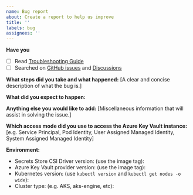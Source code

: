 ```yaml
---
name: Bug report
about: Create a report to help us improve
title: ''
labels: bug
assignees: ''
---
```


**Have you**

- [ ] Read [Troubleshooting Guide](https://azure.github.io/secrets-store-csi-driver-provider-azure/docs/troubleshooting/)
- [ ] Searched on [GitHub issues](https://github.com/Azure/secrets-store-csi-driver-provider-azure/issues) and [Discussions](https://github.com/Azure/secrets-store-csi-driver-provider-azure/discussions)

**What steps did you take and what happened:**
[A clear and concise description of what the bug is.]


**What did you expect to happen:**


**Anything else you would like to add:**
[Miscellaneous information that will assist in solving the issue.]


**Which access mode did you use to access the Azure Key Vault instance:**
[e.g. Service Principal, Pod Identity, User Assigned Managed Identity, System Assigned Managed Identity]


**Environment:**

- Secrets Store CSI Driver version: (use the image tag):
- Azure Key Vault provider version: (use the image tag):
- Kubernetes version: (use `kubectl version` and `kubectl get nodes -o wide`):
- Cluster type: (e.g. AKS, aks-engine, etc):